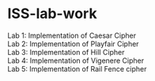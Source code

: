# ISS-lab-work
Lab 1:
Implementation of Caesar Cipher
<br>
Lab 2:
Implementation of Playfair Cipher
<br>
Lab 3:
Implementation of Hill Cipher
<br>
Lab 4:
Implementation of Vigenere Cipher
<br>
Lab 5:
Implementation of Rail Fence cipher
